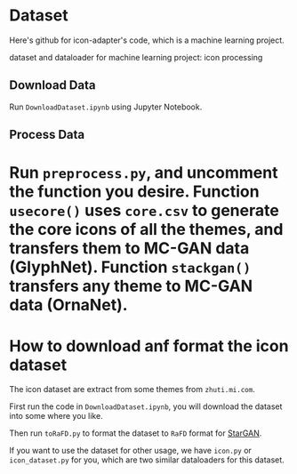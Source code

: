 # Dataset

Here's github for icon-adapter's code, which is a machine learning project. 

dataset and dataloader for machine learning project: icon processing

## Download Data

Run `DownloadDataset.ipynb` using Jupyter Notebook.

## Process Data

Run `preprocess.py`, and uncomment the function you desire. Function `usecore()` uses `core.csv` to generate the core icons of all the themes, and transfers them to MC-GAN data (GlyphNet). Function `stackgan()` transfers any theme to MC-GAN data (OrnaNet).
=======
# How to download anf format the icon dataset

The icon dataset are extract from some themes from `zhuti.mi.com`.

First run the code in `DownloadDataset.ipynb`, you will download the dataset 
into some where you like.

Then run `toRaFD.py` to format the dataset to `RaFD` format for [StarGAN](https://github.com/yunjey/stargan).

If you want to use the dataset for other usage, we have `icon.py` or `icon_dataset.py` for you, which are 
two similar dataloaders for this dataset.

